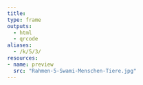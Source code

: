 ```yaml
---
title:
type: frame
outputs:
  - html
  - qrcode
aliases:
  - /k/5/3/
resources:
- name: preview
  src: "Rahmen-5-Swami-Menschen-Tiere.jpg"  
---
```

